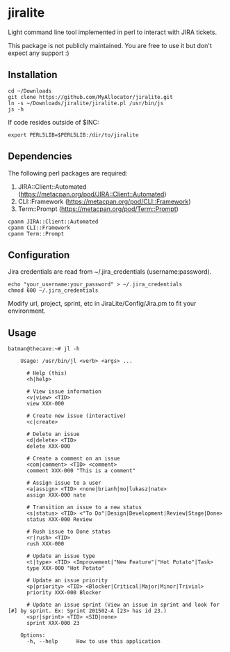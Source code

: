 # jiralite
Light command line tool implemented in perl to interact with JIRA tickets.

This package is not publicly maintained. You are free to use it but don't expect any support :)

## Installation

```
cd ~/Downloads
git clone https://github.com/MyAllocator/jiralite.git
ln -s ~/Downloads/jiralite/jiralite.pl /usr/bin/js
js -h
```

If code resides outside of $INC:

```
export PERL5LIB=$PERL5LIB:/dir/to/jiralite
```

## Dependencies

The following perl packages are required:

1. JIRA::Client::Automated (https://metacpan.org/pod/JIRA::Client::Automated)
2. CLI::Framework (https://metacpan.org/pod/CLI::Framework)
3. Term::Prompt (https://metacpan.org/pod/Term::Prompt)

```
cpanm JIRA::Client::Automated
cpanm CLI::Framework
cpanm Term::Prompt
```

## Configuration

Jira credentials are read from ~/.jira_credentials (username:password).

```
echo "your_username:your_password" > ~/.jira_credentials
chmod 600 ~/.jira_credentials
```

Modify url, project, sprint, etc in JiraLite/Config/Jira.pm to fit your environment.

## Usage

```
batman@thecave:~# jl -h

    Usage: /usr/bin/jl <verb> <args> ...

      # Help (this)
      <h|help>

      # View issue information
      <v|view> <TID>
      view XXX-000

      # Create new issue (interactive)
      <c|create>

      # Delete an issue
      <d|delete> <TID>
      delete XXX-000

      # Create a comment on an issue
      <com|comment> <TID> <comment>
      comment XXX-000 "This is a comment"

      # Assign issue to a user
      <a|assign> <TID> <none|brianh|mo|lukasz|nate>
      assign XXX-000 nate

      # Transition an issue to a new status
      <s|status> <TID> <"To Do"|Design|Development|Review|Stage|Done>
      status XXX-000 Review

      # Rush issue to Done status
      <r|rush> <TID>
      rush XXX-000

      # Update an issue type
      <t|type> <TID> <Improvement|"New Feature"|"Hot Potato"|Task>
      type XXX-000 "Hot Potato"

      # Update an issue priority
      <p|priority> <TID> <Blocker|Critical|Major|Minor|Trivial>
      priority XXX-000 Blocker

      # Update an issue sprint (View an issue in sprint and look for [#] by sprint. Ex: Sprint 201502-A [23> has id 23.)
      <spr|sprint> <TID> <SID|none>
      sprint XXX-000 23

    Options:
      -h, --help      How to use this application
```
